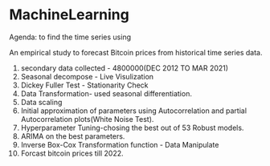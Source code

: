# MachineLearning


Agenda: to find the time series using 

An empirical study to forecast Bitcoin prices from historical time series data.

  1. secondary data collected - 4800000(DEC 2012 TO MAR 2021)
  2. Seasonal decompose - Live Visulization
  3. Dickey Fuller Test -  Stationarity Check
  4. Data Transformation- used seasonal differentiation.
  5. Data scaling
  6. Initial approximation of parameters using Autocorrelation and partial Autocorrelation plots(White Noise Test).
  7. Hyperparameter Tuning-chosing the best out of 53 Robust models.
  8. ARIMA on the best parameters.
  9. Inverse Box-Cox Transformation function - Data Manipulate
  10. Forcast bitcoin prices till 2022.
